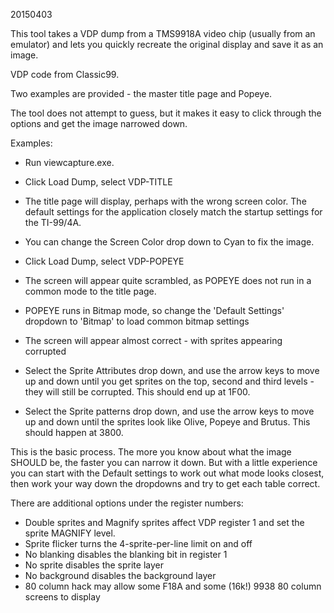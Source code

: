 20150403

This tool takes a VDP dump from a TMS9918A video chip (usually from an emulator) and lets you quickly recreate the original display and save it as an image.

VDP code from Classic99.

Two examples are provided - the master title page and Popeye.

The tool does not attempt to guess, but it makes it easy to click through the options and get the image narrowed down.

Examples:

- Run viewcapture.exe.
- Click Load Dump, select VDP-TITLE
- The title page will display, perhaps with the wrong screen color. The default settings for the application closely match the startup settings for the TI-99/4A.
- You can change the Screen Color drop down to Cyan to fix the image.

- Click Load Dump, select VDP-POPEYE
- The screen will appear quite scrambled, as POPEYE does not run in a common mode to the title page.
- POPEYE runs in Bitmap mode, so change the 'Default Settings' dropdown to 'Bitmap' to load common bitmap settings
- The screen will appear almost correct - with sprites appearing corrupted
- Select the Sprite Attributes drop down, and use the arrow keys to move up and down until you get sprites on the top, second and third levels - they will still be corrupted. This should end up at 1F00.
- Select the Sprite patterns drop down, and use the arrow keys to move up and down until the sprites look like Olive, Popeye and Brutus. This should happen at 3800.

This is the basic process. The more you know about what the image SHOULD be, the faster you can narrow it down. But with a little experience you can start with the Default settings to work out what mode looks closest, then work your way down the dropdowns and try to get each table correct.

There are additional options under the register numbers:

- Double sprites and Magnify sprites affect VDP register 1 and set the sprite MAGNIFY level.
- Sprite flicker turns the 4-sprite-per-line limit on and off
- No blanking disables the blanking bit in register 1
- No sprite disables the sprite layer
- No background disables the background layer
- 80 column hack may allow some F18A and some (16k!) 9938 80 column screens to display
